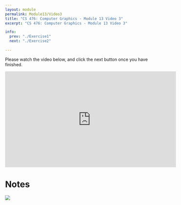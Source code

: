 ```yaml
---
layout: module
permalink: Module13/Video3
title: "CS 476: Computer Graphics - Module 13 Video 3"
excerpt: "CS 476: Computer Graphics - Module 13 Video 3"

info:
  prev: "./Exercise1"
  next: "./Exercise2"
  
---
```

Please watch the video below, and click the next button once you have finished.


<iframe width="560" height="315" src="https://www.youtube.com/embed/vhrJBrQRucw" frameborder="0" allow="accelerometer; autoplay; clipboard-write; encrypted-media; gyroscope; picture-in-picture" allowfullscreen></iframe>

<h1>Notes</h1>
<img src = "../images/Unit2/ObjectFirst_Perspective.svg">
